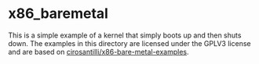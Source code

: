 # x86_baremetal
This is a simple example of a kernel that simply boots up and then shuts down.
The examples in this directory are licensed under the GPLV3 license and are based
on [cirosantilli/x86-bare-metal-examples](https://github.com/cirosantilli/x86-bare-metal-examples).

